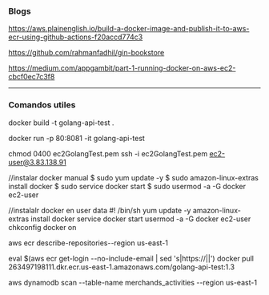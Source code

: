 ### Blogs
https://aws.plainenglish.io/build-a-docker-image-and-publish-it-to-aws-ecr-using-github-actions-f20accd774c3

https://github.com/rahmanfadhil/gin-bookstore

https://medium.com/appgambit/part-1-running-docker-on-aws-ec2-cbcf0ec7c3f8



------
### Comandos utiles
docker build -t golang-api-test .

docker run -p 80:8081 -it golang-api-test 


chmod 0400 ec2GolangTest.pem
ssh -i ec2GolangTest.pem ec2-user@3.83.138.91

//instalar docker manual
$ sudo yum update -y
$ sudo amazon-linux-extras install docker
$ sudo service docker start
$ sudo usermod -a -G docker ec2-user

//instalalr docker en user data
#! /bin/sh
yum update -y
amazon-linux-extras install docker
service docker start
usermod -a -G docker ec2-user
chkconfig docker on

aws ecr describe-repositories--region us-east-1

eval $(aws ecr get-login --no-include-email | sed 's|https://||')
docker pull 263497198111.dkr.ecr.us-east-1.amazonaws.com/golang-api-test:1.3


aws dynamodb scan --table-name merchands_activities --region us-east-1
